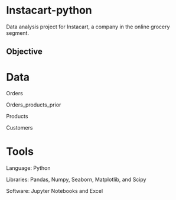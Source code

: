 # Instacart-python
Data analysis project for Instacart, a company in the online grocery segment.
## Objective

# Data
Orders

Orders_products_prior

Products

Customers

# Tools
Language: Python

Libraries: Pandas, Numpy, Seaborn, Matplotlib, and Scipy

Software: Jupyter Notebooks and Excel
